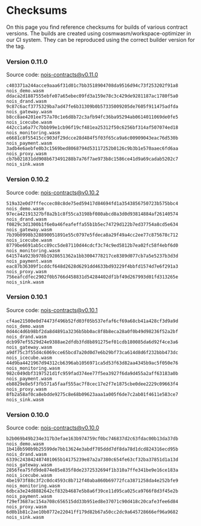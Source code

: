 # Checksums

On this page you find reference checksums for builds of various contract
versions. The builds are created using cosmwasm/workspace-optimizer in our CI
system. They can be reproduced using the correct builder version for the tag.

<!-- BEGIN AUTOGEN -->

### Version 0.11.0

Source code:
[nois-contracts@v0.11.0](https://github.com/noislabs/nois-contracts/tree/v0.11.0)

```
c403371a244acce9aaa6f31d01c7bb3518904708da9516d94c73f253202f91a8  nois_demo.wasm
ddaca2d1887555ebfe07a65ebec09fd3a159e78c3c429de9281187ac1780f5a0  nois_drand.wasm
9c87c6acf3775329ba7ad47fe6b31309b0b57335009205de7605f911475adfda  nois_gateway.wasm
b8cc8ae4201ee757a70c1e6d8b72c3afb94fc36ba95294ab0614011069de0fe5  nois_icecube.wasm
442cc1a6a77c7bbb99e1cb96f19cf481ea25312f50c6256bf314af507074ed18  nois_monitoring.wasm
e6681c8f55415cc903df29dcce28d484f5f03f65ca9a6c00909043eac76d530b  nois_payment.wasm
3adb4e6aebfe0b3c1569bed8068794d53117252b0126c9b3b1e570aaec6fd6aa  nois_proxy.wasm
cb7b021831dd908b673491288b7a76f7ae973b8c1586ce41d9a69cadab5202c7  nois_sink.wasm
```

### Version 0.10.2

Source code:
[nois-contracts@v0.10.2](https://github.com/noislabs/nois-contracts/tree/v0.10.2)

```
519a32e0d7fffeccec08c8de75ed59417d84694fd1a3543856750723b575bbc4  nois_demo.wasm
97eca42191327bf8a2b1c8f55ca3198bf080abcd8a3d0d93814884af26140574  nois_drand.wasm
f0829c3d1300b1f6e0a46feafeffa55b1b5ec74729d122b7ed37754a8cd5e634  nois_gateway.wasm
7b39b0998b328890051891e55c0797e5fdeca8a29f49a4cc2ee77c875678c712  nois_icecube.wasm
8779be6691ab5cc89cc5de87110d44cdcf3c74c9ed5812b7ea02fc58f4ebf6d0  nois_monitoring.wasm
641574a923b978b1928651362a1bb3004778217ce8389d077cb7a5e5237b3d3d  nois_payment.wasm
eac87b36309f1cddcf648d2628d6291dd4633bd93229f4bbfd1574d7e6f291a3  nois_proxy.wasm
756eafcdfec2902f0b5766d458831d54284402df1bf49d267993d01fd313265e  nois_sink.wasm
```

### Version 0.10.1

Source code:
[nois-contracts@v0.10.1](https://github.com/noislabs/nois-contracts/tree/v0.10.1)

```
cf4ae21500e0d74473f496b52fd03f05b537efaf6cf69a68cb41a428cf3d9a9d  nois_demo.wasm
0d44c4d6b98bf2da8d4891a3236b5bb0ac8f8b8eca28a0f0b49d98236f52a2bf  nois_drand.wasm
dcb997ef5529d24e9388ae2dfdb3fd8b891275ef01cdb180085da6d92f4ce3a6  nois_gateway.wasm
a9df75c3f55d4c6069cce65bcd7a20d0d7e6b29bf73ca614d8d6f232bbb473dc  nois_icecube.wasm
44d9ba4421967d94312cb6396ab1056971ca5d53f63d82aa4345b9ac5f050e76  nois_monitoring.wasm
982c049dbf3197521d1fc959fad374ee77f5ea3927f6da9d455a2aff63183a0b  nois_payment.wasm
eb8829e8e5f3fb571a5faaf555ac7f8cec17e2f7e1875cbe0dee2229c09663f4  nois_proxy.wasm
8fb2a58af0ca8ebdde9275c8e68b09623aaa1a005f6de7c2ab01f4611e583ce7  nois_sink.wasm
```

### Version 0.10.0

Source code:
[nois-contracts@v0.10.0](https://github.com/noislabs/nois-contracts/tree/v0.10.0)

```
b2b069b49b234e317b3efae163b974759cf0bc746837d2c63fdac00b13da37db  nois_demo.wasm
1b410b590b9b25599de7bb13624e3abdf705ddd7df8da78d1dcd824316ecd95b  nois_drand.wasm
6339c243842487401065b14175239e87a2a7380c654fe63cf32ba37851d1a13d  nois_gateway.wasm
2856fea75fd9de874e85e835f8de2372532694f1b310a7ffe341be9e16ce183a  nois_icecube.wasm
4be1973f88c3f2c0dc4593c8b712f40aba860b69772fca3871258da4e252bfe9  nois_monitoring.wasm
6dbca3e24d8882642cf832b4687e5b8a6f39ce11d95ca025ca9766f8d3f45e2b  nois_payment.wasm
f29ef3687ac154a708c656515dd33b951ed8e37071c90d418c20cafe3fee6d84  nois_proxy.wasm
6d0b1b81c2ae10b0772e22041ff179d82b67a50cc2dc9a645728666ef96a9682  nois_sink.wasm
```

<!-- END AUTOGEN -->
